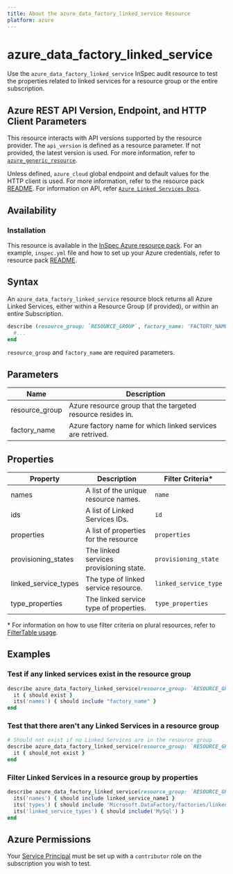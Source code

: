 ```yaml
---
title: About the azure_data_factory_linked_service Resource
platform: azure
---
```


# azure_data_factory_linked_service

Use the `azure_data_factory_linked_service` InSpec audit resource to test the properties related to linked services for a resource group or the entire subscription.

## Azure REST API Version, Endpoint, and HTTP Client Parameters

This resource interacts with API versions supported by the resource provider. The `api_version` is defined as a resource parameter. If not provided, the latest version is used. For more information, refer to [`azure_generic_resource`](azure_generic_resource.md).

Unless defined, `azure_cloud` global endpoint and default values for the HTTP client is used. For more information, refer to the resource pack [README](../../README.md). For information on API, refer [`Azure Linked Services Docs`](https://docs.microsoft.com/en-us/rest/api/datafactory/linked-services/list-by-factory).

## Availability

### Installation

This resource is available in the [InSpec Azure resource pack](https://github.com/inspec/inspec-azure). For an example, `inspec.yml` file and how to set up your Azure credentials, refer to resource pack [README](../../README.md#Service-Principal).

## Syntax

An `azure_data_factory_linked_service` resource block returns all Azure Linked Services, either within a Resource Group (if provided), or within an entire Subscription.

```ruby
describe (resource_group: `RESOURCE_GROUP`, factory_name: 'FACTORY_NAME') do
  #...
end
```

`resource_group` and `factory_name` are required parameters.

## Parameters

| Name                           | Description                                                                       |
|--------------------------------|-----------------------------------------------------------------------------------|
| resource_group                 | Azure resource group that the targeted resource resides in.                       |
| factory_name                   | Azure factory name for which linked services are retrived.                        |

## Properties

| Property        | Description                                            | Filter Criteria<superscript>*</superscript> |
|-----------------|---------------------------------------------------------|-----------------------|
| names                 | A list of the unique resource names.              | `name`                |
| ids                   | A list of Linked Services IDs.                    | `id`                  |
| properties            | A list of properties for the resource             | `properties`          |
| provisioning_states   | The linked services provisioning state.           | `provisioning_state`  |
| linked_service_types  | The type of linked service resource.              | `linked_service_type` |
| type_properties       | The linked service type of properties.            |  `type_properties`    |

<superscript>*</superscript> For information on how to use filter criteria on plural resources, refer to [FilterTable usage](https://github.com/inspec/inspec/blob/master/dev-docs/filtertable-usage.md).

## Examples

### Test if any linked services exist in the resource group

```ruby
describe azure_data_factory_linked_service(resource_group: `RESOURCE_GROUP`, factory_name: 'FACTORY_NAME') do
  it { should exist }
  its('names') { should include "factory_name" }
end
```

### Test that there aren't any Linked Services in a resource group

```ruby
# Should not exist if no Linked Services are in the resource group
describe azure_data_factory_linked_service(resource_group: `RESOURCE_GROUP`, factory_name: 'FACTORY_NAME') do
  it { should_not exist }
end
```

### Filter Linked Services in a resource group by properties

```ruby
describe azure_data_factory_linked_service(resource_group: `RESOURCE_GROUP`, factory_name: 'FACTORY_NAME') do
  its('names') { should include linked_service_name1 }
  its('types') { should include 'Microsoft.DataFactory/factories/linkedservices' }
  its('linked_service_types') { should include('MySql') }
end
```

## Azure Permissions

Your [Service Principal](https://docs.microsoft.com/en-us/azure/azure-resource-manager/resource-group-create-service-principal-portal) must be set up with a `contributor` role on the subscription you wish to test.

